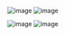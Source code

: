 ![image](https://github.com/user-attachments/assets/733439c3-c211-4c0a-9ba7-53e77a675139)
![image](https://github.com/user-attachments/assets/98e15bc3-5ac9-4e20-adf1-cc5a6900519b)

![image](https://github.com/user-attachments/assets/4e00876e-b939-4eb6-9a43-a11685875554)
![image](https://github.com/user-attachments/assets/64edd772-1136-48d1-96df-647574f40767)



